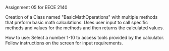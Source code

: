 Assignment 05 for EECE 2140

Creation of a Class named "BasicMathOperations" with multiple methods that preform basic math calculations.
Uses user input to call specific methods and values for the methods and then returns the calculated values.

How to use:
Select a number 1-10 to access tools provided by the calculator. 
Follow instructions on the screen for input requirements.
